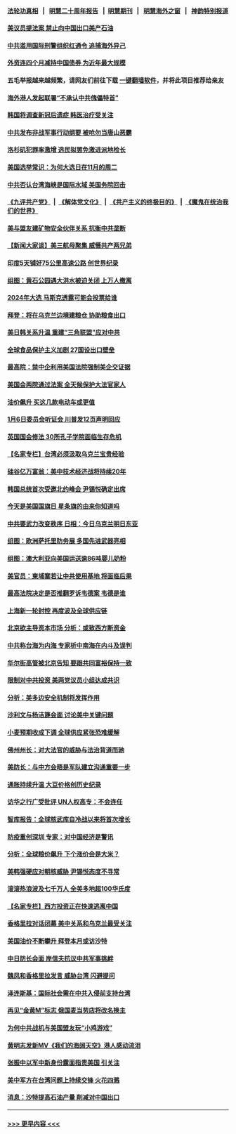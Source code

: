 #### [法轮功真相](https://github.com/gfw-breaker/truth/blob/master/README.md?t=0) &nbsp;&nbsp;|&nbsp;&nbsp; [明慧二十周年报告](https://github.com/gfw-breaker/mh-reports/blob/master/README.md?t=0) &nbsp;&nbsp;|&nbsp;&nbsp;[明慧期刊](https://github.com/gfw-breaker/mh-qikan) &nbsp;&nbsp;|&nbsp;&nbsp; [明慧海外之窗](https://github.com/gfw-breaker/mh-news/blob/master/README.md?t=0) &nbsp;&nbsp;|&nbsp;&nbsp; [神韵特别报道](https://github.com/gfw-breaker/mh-news/blob/master/shenyun.md?t=0)
#### [美议员提法案 禁止向中国出口美产石油](../pages/nsc418/n13760641.md?t=06161851) 
#### [中共滥用国际刑警组织红通令 追捕海外异己](../pages/nsc418/n13760626.md?t=06161851) 
#### [外资连四个月减持中国债券 为近年最大规模](../pages/nsc418/n13760407.md?t=06161851) 
#### 五毛举报越来越频繁，请网友们前往下载 [一键翻墙软件](https://github.com/gfw-breaker/ssr-accounts)，并将此项目推荐给亲友
#### [海外港人发起联署“不承认中共傀儡特首”](../pages/nsc418/n13760639.md?t=06161851) 
#### [韩国将调查新冠后遗症 韩医治疗受关注](../pages/nsc418/n13760720.md?t=06161851) 
#### [中共发布非战军事行动纲要 被呛勿当唐山恶霸](../pages/nsc418/n13760399.md?t=06161851) 
#### [洛杉矶犯罪率激增 选民拟罢免激进派地检长](../pages/nsc418/n13760376.md?t=06161851) 
#### [美国选举常识：为何大选日在11月的周二](../pages/nsc418/n13749593.md?t=06161851) 
#### [中共否认台湾海峡是国际水域 美国务院回击](../pages/nsc418/n13760335.md?t=06161851) 
#### [《九评共产党》](https://github.com/begood0513/9ping.md/blob/master/README.md) &nbsp;|&nbsp; [《解体党文化》](../../../../jtdwh.md/blob/master/README.md)  &nbsp;|&nbsp; [《共产主义的终极目的》](../../../../gczydzjmd.md/blob/master/README.md) &nbsp;|&nbsp; [《魔鬼在统治我们的世界》](../../../../mgztzwmdsj.md/blob/master/README.md) 
#### [美与盟友建矿物安全伙伴关系 抗衡中共垄断](../pages/nsc418/n13760282.md?t=06161851) 
#### [【新闻大家谈】美三航母聚集 威慑共产两兄弟](../pages/nsc418/n13759838.md?t=06161851) 
#### [印度5天铺好75公里高速公路 创世界纪录](../pages/nsc418/n13760209.md?t=06161851) 
#### [组图：黄石公园遇大洪水被迫关闭 上万人撤离](../pages/nsc418/n13759794.md?t=06161851) 
#### [2024年大选 马斯克透露可能会投票给谁](../pages/nsc418/n13760191.md?t=06161851) 
#### [拜登：将在乌克兰边境建粮仓 协助粮食出口](../pages/nsc418/n13760008.md?t=06161851) 
#### [美日韩关系升温 重建“三角联盟”应对中共](../pages/nsc418/n13760016.md?t=06161851) 
#### [全球食品保护主义加剧 27国设出口壁垒](../pages/nsc418/n13759984.md?t=06161851) 
#### [最高院：禁中企利用美国法院强制美企交证据](../pages/nsc418/n13759827.md?t=06161851) 
#### [美国会两院通过法案 全天候保护大法官家人](../pages/nsc418/n13759615.md?t=06161851) 
#### [油价飙升 买这几款电动车或更值](../pages/nsc418/n13759382.md?t=06161851) 
#### [1月6日委员会听证会 川普发12页声明回应](../pages/nsc418/n13759503.md?t=06161851) 
#### [英国国会修法 30所孔子学院面临生存危机](../pages/nsc418/n13759505.md?t=06161851) 
#### [【名家专栏】台湾必须汲取乌克兰宝贵经验](../pages/nsc418/n13759403.md?t=06161851) 
#### [硅谷亿万富翁：美中技术经济战将持续20年](../pages/nsc418/n13759522.md?t=06161851) 
#### [韩国总统首次受邀北约峰会 尹锡悦确定出席](../pages/nsc418/n13759570.md?t=06161851) 
#### [今天是美国国旗日 星条旗的由来你知道吗](../pages/nsc418/n13759511.md?t=06161851) 
#### [中共要武力改变秩序 日相：今日乌克兰明日东亚](../pages/nsc418/n13759553.md?t=06161851) 
#### [组图：欧洲萨托里防务展 多国先进武器亮相](../pages/nsc418/n13759264.md?t=06161851) 
#### [组图：澳大利亚向美国运送逾86吨婴儿奶粉](../pages/nsc418/n13759350.md?t=06161851) 
#### [美官员：柬埔寨若让中共使用基地 将面临后果](../pages/nsc418/n13759316.md?t=06161851) 
#### [最高法院决定是否推翻罗诉韦德案 韦德是谁](../pages/nsc418/n13758835.md?t=06161851) 
#### [上海新一轮封控 再度波及全球供应链](../pages/nsc418/n13759222.md?t=06161851) 
#### [北京欲主导资本市场 分析：或致西方断资金](../pages/nsc418/n13759138.md?t=06161851) 
#### [中共称台海为内海 专家析中南海在内斗及误判](../pages/nsc418/n13758772.md?t=06161851) 
#### [华尔街高管被北京告知 要跟共同富裕保持一致](../pages/nsc418/n13759067.md?t=06161851) 
#### [限制对中共投资 美两党议员小组达成共识](../pages/nsc418/n13758949.md?t=06161851) 
#### [分析：美多边安全机制将发挥作用](../pages/nsc418/n13758780.md?t=06161851) 
#### [沙利文与杨洁篪会面 讨论美中关键问题](../pages/nsc418/n13758918.md?t=06161851) 
#### [小麦预期收成下调 全球供应紧张恐难缓解](../pages/nsc418/n13758908.md?t=06161851) 
#### [佛州州长：对大法官的威胁与法治背道而驰](../pages/nsc418/n13758775.md?t=06161851) 
#### [美防长：与中方会晤是军队建立沟通重要一步](../pages/nsc418/n13758740.md?t=06161851) 
#### [通胀持续升温 大豆价格创历史纪录](../pages/nsc418/n13758792.md?t=06161851) 
#### [访华之行广受批评 UN人权高专：不会连任](../pages/nsc418/n13758655.md?t=06161851) 
#### [智库报告：全球核武库自冷战以来将首次增长](../pages/nsc418/n13758548.md?t=06161851) 
#### [防疫重创深圳 专家：对中国经济是警讯](../pages/nsc418/n13758467.md?t=06161851) 
#### [分析：全球粮价飙升 下个涨价会是大米？](../pages/nsc418/n13758273.md?t=06161851) 
#### [美韩强硬应对朝核威胁 尹锡悦态度不寻常](../pages/nsc418/n13758207.md?t=06161851) 
#### [滚滚热浪波及七千万人 全美多地超100华氏度](../pages/nsc418/n13757936.md?t=06161851) 
#### [【名家专栏】西方投资正在快速逃离中国](../pages/nsc418/n13757817.md?t=06161851) 
#### [香格里拉对话闭幕 美中关系和乌克兰最受关注](../pages/nsc418/n13757929.md?t=06161851) 
#### [美国油价不断攀升 拜登本月或访沙特](../pages/nsc418/n13757846.md?t=06161851) 
#### [中日防长会面 岸信夫抗议中共军事挑衅](../pages/nsc418/n13757815.md?t=06161851) 
#### [魏凤和香格里拉发言 威胁台湾 闪避提问](../pages/nsc418/n13757352.md?t=06161851) 
#### [泽连斯基：国际社会需在中共入侵前支持台湾](../pages/nsc418/n13757498.md?t=06161851) 
#### [再见“金黄M”标志 俄国麦当劳店将改名换主](../pages/nsc418/n13757385.md?t=06161851) 
#### [为何中共战机与美国盟友玩“小鸡游戏”](../pages/nsc418/n13757366.md?t=06161851) 
#### [黄明志发新MV《我们的海阔天空》港人感动流泪](../pages/nsc418/n13757350.md?t=06161851) 
#### [张振中以军中新身份露面指责美国 引关注](../pages/nsc418/n13757337.md?t=06161851) 
#### [美中军方在台湾问题上持续交锋 火花四溅](../pages/nsc418/n13757334.md?t=06161851) 
#### [消息：沙特提高石油产量 削减对中国出口](../pages/nsc418/n13757295.md?t=06161851) 

----
#### [ >>> 更早内容 <<< ](../indexes/nsc418-earlier.md)
